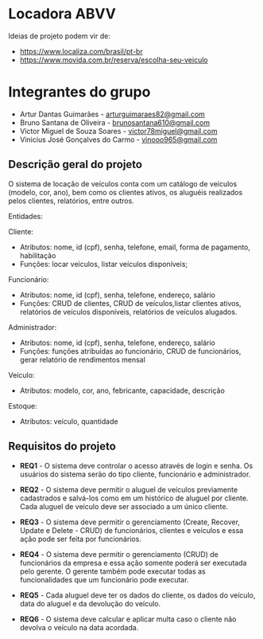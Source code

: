 # Locadora ABVV

Ideias de projeto podem vir de:
 
 * https://www.localiza.com/brasil/pt-br
 * https://www.movida.com.br/reserva/escolha-seu-veiculo

# Integrantes do grupo 

 * Artur Dantas Guimarães - arturguimaraes82@gmail.com
 * Bruno Santana de Oliveira - brunosantana610@gmail.com
 * Victor Miguel de Souza Soares - victor78miguel@gmail.com
 * Vinicius José Gonçalves do Carmo - vinooo965@gmail.com


## Descrição geral do projeto

O sistema de locação de veículos conta com um catálogo de veículos (modelo, cor, ano), bem como os clientes ativos, os aluguéis realizados pelos clientes, relatórios, entre outros.

Entidades:

Cliente:
- Atributos: nome, id (cpf), senha, telefone, email, forma de pagamento, habilitação
- Funções: locar veículos, listar veículos disponíveis;

Funcionário:
- Atributos: nome, id (cpf), senha, telefone, endereço, salário
- Funções: CRUD de clientes, CRUD de veículos,listar clientes ativos, relatórios de veículos disponíveis, relatórios de veículos alugados.

Administrador:
- Atributos: nome, id (cpf), senha, telefone, endereço, salário
- Funções: funções atribuídas ao funcionário, CRUD de funcionários, gerar relatório de rendimentos mensal

Veículo:
- Atributos: modelo, cor, ano, febricante, capacidade, descrição

Estoque:
- Atributos: veículo, quantidade


## Requisitos do projeto

* **REQ1** - O sistema deve controlar o acesso através de login e senha. Os usuários do sistema serão do tipo cliente, funcionário e administrador.

* **REQ2** - O sistema deve permitir o aluguel de veículos previamente cadastrados e salvá-los como em um histórico de aluguel por cliente. Cada aluguel de veículo deve ser associado a um único cliente.

* **REQ3** - O sistema deve permitir o gerenciamento (Create, Recover, Update e Delete - CRUD) de funcionários, clientes e veículos e essa ação pode ser feita por funcionários.

* **REQ4** - O sistema deve permitir o gerenciamento (CRUD) de funcionários da empresa e essa ação somente poderá ser executada pelo gerente. O gerente também pode executar todas as funcionalidades que um funcionário pode executar.

* **REQ5** - Cada aluguel deve ter os dados do cliente, os dados do veículo, data do aluguel e da devolução do veículo.

* **REQ6** - O sistema deve calcular e aplicar multa caso o cliente não devolva o veículo na data acordada.
